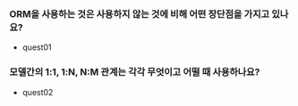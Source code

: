 ### ORM을 사용하는 것은 사용하지 않는 것에 비해 어떤 장단점을 가지고 있나요?
* quest01

### 모델간의 1:1, 1:N, N:M 관계는 각각 무엇이고 어떨 때 사용하나요?
* quest02
